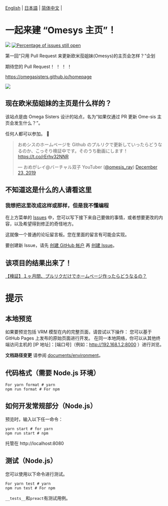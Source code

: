 [English](README.en.md) | [日本語](README.md) | [简体中文](README.zh_hans.md) |

# 一起来建 “Omesys 主页”！

[![](https://github.com/omegasisters/homepage/workflows/build/badge.svg)](https://github.com/omegasisters/homepage/actions)
[![Percentage of issues still open](http://isitmaintained.com/badge/open/omegasisters/homepage.svg)](http://isitmaintained.com/project/omegasisters/homepage 'Percentage of issues still open')

第一回“只用 Pull Request 来更新欧米茄姐妹(Omesys)的主页会怎样？”企划

期待您的 Pull Request！ ！ ！ ！

https://omegasisters.github.io/homepage

[![](assets/images/ogp.png)](https://omegasisters.github.io/homepage)

## 现在欧米茄姐妹的主页是什么样的？

该站点是由 Omega Sisters 设计的站点，名为“如果仅通过 PR 更新 Ome-sis 主页会发生什么？”。

任何人都可以参加。 👏

> おめシスのホームページを Github のプルリクで更新していったらどうなるのか、こっそり検証中です。そのうち動画にします！ https://t.co/rErhv32NNR
>
> &mdash; おめがレイ@バーチャル双子 YouTuber ([@omesis_ray](https://twitter.com/omesis_ray)) [December 23, 2019](https://twitter.com/omesis_ray/status/1209057136992387072?ref_src=twsrc%5Etfw)

## 不知道这是什么的人请看这里

### 我想把这里改成这样或那样，但是我不懂编程

在上方菜单的 [Issues](https://github.com/omegasisters/homepage/issues) 中，您可以写下接下来自己要做的事情，或者想要更改的内容，以及希望得到修正的奇怪地方。

这就像一个普通的论坛留言板。您在里面的留言有可能会实现。

要创建新 Issue，请先 [创建 GitHub 帐户](https://github.com/join?source_repo=omegasisters%2Fhomepage) 再 [创建 Issue](https://github.com/omegasisters/homepage/issues/new)。

## 该项目的结果出来了！

[【検証】１ヶ月間、プルリクだけでホームページ作ったらどうなるの？](https://youtu.be/5h1NoX3my0s)

# 提示

## 本地预览

如果要预览包括 VRM 模型在内的完整页面，请尝试以下操作：
您可以基于 GitHub Pages 上发布的原始页面进行开发。
在同一本地网络，你可以从其他终端访问主机的 [IP 地址]：[端口号]（例如：http://192.168.1.2:8000 ）进行浏览。

**文档路径变更**
请参阅 [documents/environment](documents/environment)。

## 代码格式（需要 Node.js 环境）

```
For yarn format # yarn
npm run format # For npm
```

## 如何开发常规部分（Node.js）

预览时，输入以下任一命令：

```
yarn start # for yarn
npm run start # npm
```

托管在 http://localhost:8080

## 测试（Node.js）

您可以使用以下命令进行测试。

```
For yarn test # yarn
npm run test # For npm
```

`__tests__`和`preact`有测试用例。
